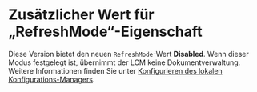 # <a name="additional-value-for-refreshmode-property"></a>Zusätzlicher Wert für „RefreshMode“-Eigenschaft

Diese Version bietet den neuen `RefreshMode`-Wert **Disabled**. Wenn dieser Modus festgelegt ist, übernimmt der LCM keine Dokumentverwaltung. Weitere Informationen finden Sie unter [Konfigurieren des lokalen Konfigurations-Managers](https://msdn.microsoft.com/powershell/dsc/metaconfig).
